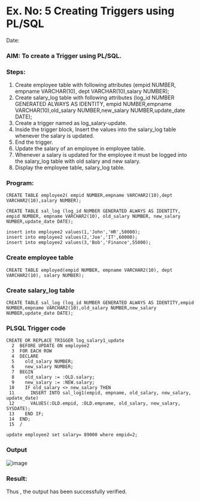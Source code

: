 # Ex. No: 5 Creating Triggers using PL/SQL
Date:

### AIM: To create a Trigger using PL/SQL.

### Steps:
1. Create employee table with following attributes (empid NUMBER, empname VARCHAR(10), dept VARCHAR(10),salary NUMBER);
2. Create salary_log table with following attributes (log_id NUMBER GENERATED ALWAYS AS IDENTITY, empid NUMBER,empname VARCHAR(10),old_salary NUMBER,new_salary NUMBER,update_date DATE);
3. Create a trigger named as log_salary-update.
4. Inside the trigger block, Insert the values into the salary_log table whenever the salary is updated.
5. End the trigger.
6. Update the salary of an employee in employee table.
7. Whenever a salary is updated for the employee it must be logged into the salary_log table with old salary and new salary.
8. Display the employee table, salary_log table.

### Program:
```
CREATE TABLE employee2( empid NUMBER,empname VARCHAR2(10),dept VARCHAR2(10),salary NUMBER);

CREATE TABLE sal_log (log_id NUMBER GENERATED ALWAYS AS IDENTITY, empid NUMBER, empname VARCHAR2(10), old_salary NUMBER, new_salary NUMBER,update_date DATE);

insert into employee2 values(1,'John','HR',50000);
insert into employee2 values(2,'Joe','IT',60000);
insert into employee2 values(3,'Bob','Finance',55000);
```

### Create employee table
```
CREATE TABLE employed(empid NUMBER, empname VARCHAR2(10), dept VARCHAR2(10), salary NUMBER);
```

### Create salary_log table
```
CREATE TABLE sal_log (log_id NUMBER GENERATED ALWAYS AS IDENTITY,empid NUMBER,empname VARCHAR2(10),old_salary NUMBER,new_salary NUMBER,update_date DATE);
```


### PLSQL Trigger code
```
CREATE OR REPLACE TRIGGER log_salary1_update
  2  BEFORE UPDATE ON employee2
  3  FOR EACH ROW
  4  DECLARE
  5    old_salary NUMBER;
  6    new_salary NUMBER;
  7  BEGIN
  8    old_salary := :OLD.salary;
  9    new_salary := :NEW.salary;
 10    IF old_salary <> new_salary THEN
 11      INSERT INTO sal_log1(empid, empname, old_salary, new_salary, update_date)
 12      VALUES(:OLD.empid, :OLD.empname, old_salary, new_salary, SYSDATE);
 13    END IF;
 14  END;
 15  /

update employee2 set salary= 89000 where empid=2;
```
### Output
![image](https://github.com/SanjithaBolisetti/Ex-No-5-Creating-Triggers-using-PL-SQL/assets/119393633/bca0fce8-b602-4540-81bd-f4eea7dc2fa8)

### Result:
Thus , the output has been successfully verified.
